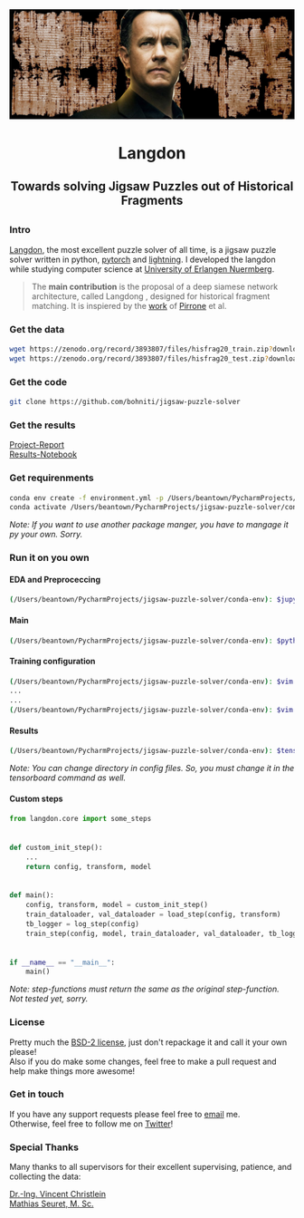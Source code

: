 <div style="border-bottom:none;">
  <div align="center"> 
    <img style="border-bottom:none;" src="./readme-head.png">
    <h1>Langdon</h1>
    <h2>Towards solving Jigsaw Puzzles out of Historical Fragments</h2>
  </div>
</div>


## 

### Intro

[Langdon](https://en.wikipedia.org/wiki/Robert_Langdon), the most excellent puzzle solver of all time, is a jigsaw
puzzle solver written in python, [pytorch](https://pytorch.org) and [lightning](https://www.pytorchlightning.ai). I developed the langdon
while studying computer science at [University of Erlangen Nuermberg](https://www.fau.eu).

>The **main contribution** is the proposal of a deep siamese network architecture, called Langdong , designed for historical fragment matching. It is inspiered by
the [work](https://hal.archives-ouvertes.fr/hal-02367779/document) of [Pirrone](mailto:antoine.pirrone@labri.fr) et al.

### Get the data

```bash
wget https://zenodo.org/record/3893807/files/hisfrag20_train.zip?download=1 &&
wget https://zenodo.org/record/3893807/files/hisfrag20_test.zip?download=1`
```

### Get the code

```bash
git clone https://github.com/bohniti/jigsaw-puzzle-solver
```

### Get the results

[Project-Report](https:linktoreport)<br>
[Results-Notebook](https:linktoreport)

### Get requirenments

```bash
conda env create -f environment.yml -p /Users/beantown/PycharmProjects/jigsaw-puzzle-solver/conda-env &&
conda activate /Users/beantown/PycharmProjects/jigsaw-puzzle-solver/conda-env
```

*Note: If you want to use another package manger, you have to mangage it py your own. Sorry.*

### Run it on you own

#### EDA and Preproceccing

```bash
(/Users/beantown/PycharmProjects/jigsaw-puzzle-solver/conda-env): $jupyter notebook ./notebooks/eda_preproceccing.ipynb
```

#### Main

```bash
(/Users/beantown/PycharmProjects/jigsaw-puzzle-solver/conda-env): $python3 main.py
```

#### Training configuration

```bash
(/Users/beantown/PycharmProjects/jigsaw-puzzle-solver/conda-env): $vim ./config/config_local.toml
...
...
(/Users/beantown/PycharmProjects/jigsaw-puzzle-solver/conda-env): $vim./config/config_local.toml
```

#### Results

```bash
(/Users/beantown/PycharmProjects/jigsaw-puzzle-solver/conda-env): $tensorboard --logdir ./results/default/version_X
```

*Note: You can change directory in config files. So, you must change it in the tensorboard command as well.*

#### Custom steps

```python
from langdon.core import some_steps


def custom_init_step():
    ...
    return config, transform, model


def main():
    config, transform, model = custom_init_step()
    train_dataloader, val_dataloader = load_step(config, transform)
    tb_logger = log_step(config)
    train_step(config, model, train_dataloader, val_dataloader, tb_logger)


if __name__ == "__main__":
    main()
```

*Note: step-functions must return the same as the original step-function. Not tested yet, sorry.*

### License

Pretty much the [BSD-2 license](./LICENSE), just don't repackage it and call it your own please!<br>
Also if you do make some changes, feel free to make a pull request and help make things more awesome!

### Get in touch

If you have any support requests please feel free to [email](mailto:timo.bohnstedt@icloud.com) me.<br>
Otherwise, feel free to follow me on [Twitter](https://twitter.com/bohniti)!

### Special Thanks

Many thanks to all supervisors for their excellent supervising, patience, and collecting the data:

[Dr.-Ing. Vincent Christlein](https://lme.tf.fau.de/person/seuret/) <br>
[Mathias Seuret, M. Sc.](https://lme.tf.fau.de/person/christlein)